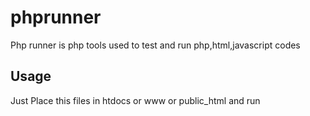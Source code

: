# phprunner
Php runner is php tools used to test and run php,html,javascript codes

## Usage

Just Place this files in htdocs or www or public_html 
and run
